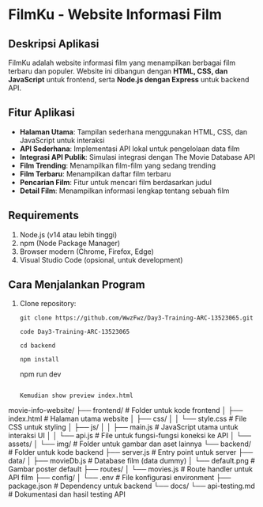 # FilmKu - Website Informasi Film

## Deskripsi Aplikasi
FilmKu adalah website informasi film yang menampilkan berbagai film terbaru dan populer. Website ini dibangun dengan **HTML, CSS, dan JavaScript** untuk frontend, serta **Node.js dengan Express** untuk backend API.

## Fitur Aplikasi
- **Halaman Utama**: Tampilan sederhana menggunakan HTML, CSS, dan JavaScript untuk interaksi
- **API Sederhana**: Implementasi API lokal untuk pengelolaan data film
- **Integrasi API Publik**: Simulasi integrasi dengan The Movie Database API
- **Film Trending**: Menampilkan film-film yang sedang trending
- **Film Terbaru**: Menampilkan daftar film terbaru
- **Pencarian Film**: Fitur untuk mencari film berdasarkan judul
- **Detail Film**: Menampilkan informasi lengkap tentang sebuah film

## Requirements
1. Node.js (v14 atau lebih tinggi)
2. npm (Node Package Manager)
3. Browser modern (Chrome, Firefox, Edge)
4. Visual Studio Code (opsional, untuk development)

## Cara Menjalankan Program
1. Clone repository:
   ```
   git clone https://github.com/WwzFwz/Day3-Training-ARC-13523065.git
   ```
    ```
    code Day3-Training-ARC-13523065
    ```

    ```
    cd backend
    ```
    ```
    npm install
    ```
    npm run dev
    ```

    Kemudian show preview index.html 

   ```
movie-info-website/
├── frontend/                  # Folder untuk kode frontend
│   ├── index.html             # Halaman utama website
│   ├── css/
│   │   └── style.css          # File CSS untuk styling
│   ├── js/
│   │   ├── main.js            # JavaScript utama untuk interaksi UI
│   │   └── api.js             # File untuk fungsi-fungsi koneksi ke API
│   └── assets/
│       └── img/               # Folder untuk gambar dan aset lainnya
└── backend/                   # Folder untuk kode backend
    ├── server.js              # Entry point untuk server
    ├── data/
    │   ├── movieDb.js         # Database film (data dummy)
    │   └── default.png        # Gambar poster default
    ├── routes/
    │   └── movies.js          # Route handler untuk API film
    ├── config/
    │   └── .env               # File konfigurasi environment
    ├── package.json           # Dependency untuk backend
    └── docs/
        └── api-testing.md     # Dokumentasi dan hasil testing API
```